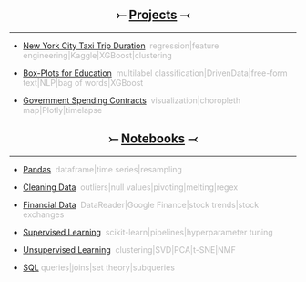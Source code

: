 <a name="Home"></A>
	
<h2 align="center">&#10522; <a href="projects.html">Projects</a> &#10521;</h2>	
<hr>

* [New York City Taxi Trip Duration](nyctaxi.md)<span style="color:#BBBBBB">&nbsp;&nbsp;regression|feature engineering|Kaggle|XGBoost|clustering</span>

* [Box-Plots for Education](boxplots.md)<span style="color:#BBBBBB">&nbsp;&nbsp;multilabel classification|DrivenData|free-form text|NLP|bag of words|XGBoost</span>

* [Government Spending Contracts](gov.md)<span style="color:#BBBBBB">&nbsp;&nbsp;visualization|choropleth map|Plotly|timelapse</span>

<h2 align="center">&#10522; <a href="notebooks.html">Notebooks</a> &#10521;</h2>	
<hr>

* [Pandas](pandas.html#bottom)<span style="color:#BBBBBB">&nbsp;&nbsp;dataframe|time series|resampling</span>

* [Cleaning Data](cleaning_data.html#bottom)<span style="color:#BBBBBB">&nbsp;&nbsp;outliers|null values|pivoting|melting|regex</span>

* [Financial Data](financial.html#bottom)<span style="color:#BBBBBB">&nbsp;&nbsp;DataReader|Google Finance|stock trends|stock exchanges</span>

* [Supervised Learning](supervised_learning.html#bottom)<span style="color:#BBBBBB">&nbsp;&nbsp;scikit-learn|pipelines|hyperparameter tuning</span>

* [Unsupervised Learning](unsupervised_learning.html#bottom)<span style="color:#BBBBBB">&nbsp;&nbsp;clustering|SVD|PCA|t-SNE|NMF</span>

* [SQL](SQL.md)<span style="color:#BBBBBB">&nbsp;queries|joins|set theory|subqueries</span>
